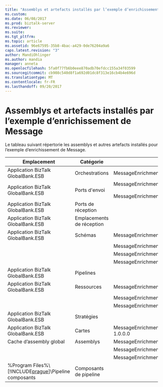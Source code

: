 ```yaml
---
title: "Assemblys et artefacts installés par l’exemple d’enrichissement de Message | Documents Microsoft"
ms.custom: 
ms.date: 06/08/2017
ms.prod: biztalk-server
ms.reviewer: 
ms.suite: 
ms.tgt_pltfrm: 
ms.topic: article
ms.assetid: 96e67595-35b8-4bac-a429-0de76204a9a6
caps.latest.revision: "3"
author: MandiOhlinger
ms.author: mandia
manager: anneta
ms.openlocfilehash: 5fa0f77fb6b0eee870adb70efdcc155a34f03599
ms.sourcegitcommit: cb908c540d8f1a692d01dc8f313e16cb4b4e696d
ms.translationtype: MT
ms.contentlocale: fr-FR
ms.lasthandoff: 09/20/2017
---
```

# <a name="assemblies-and-artifacts-installed-by-the-message-enrichment-sample"></a>Assemblys et artefacts installés par l’exemple d’enrichissement de Message
Le tableau suivant répertorie les assemblys et autres artefacts installés pour l’exemple d’enrichissement de Message.  
  
|Emplacement|Catégorie|Nom et la version du composant|  
|--------------|--------------|---------------------------------------|  
|Application BizTalk GlobalBank.ESB|Orchestrations|MessageEnrichment.Orchestrations.MessageEnricher|  
|Application BizTalk GlobalBank.ESB|Ports d'envoi|MessageEnrichment.Orchestrations_1.0.0.0_<br /><br /> MessageEnrichment.Orchestrations.MessageEnricher_RoutingPort_d98186f1038d4721|  
|Application BizTalk GlobalBank.ESB|Ports de réception||  
|Application BizTalk GlobalBank.ESB|Emplacements de réception||  
|Application BizTalk GlobalBank.ESB|Schémas|MessageEnrichment.Schema.ProcedureResultSet_dbo_GetOrderDetails Version 1.0.0.0|  
|||MessageEnrichment.Schema.OrderDoc Version 1.0.0.0|  
|||MessageEnrichment.Schema.InventoryOrder Version 1.0.0.0|  
|||MessageEnrichment.Schema.TypedProcedure_dbo Version 1.0.0.0|  
|Application BizTalk GlobalBank.ESB|Pipelines||  
|Application BizTalk GlobalBank.ESB|Ressources|MessageEnrichment.Transforms Version 1.0.0.0|  
|||MessageEnrichment.Orchestrations Version 1.0.0.0|  
|||MessageEnrichment.Schema Version 1.0.0.0|  
|Application BizTalk GlobalBank.ESB|Stratégies||  
|Application BizTalk GlobalBank.ESB|Cartes|MessageEnrichment.Transforms.NAOrderDocToGetOrderDetailsRequestMap Version 1.0.0.0|  
|Cache d’assembly global|Assemblys|MessageEnrichment.Transforms Version 1.0.0.0|  
|||MessageEnrichment.Orchestrations Version 1.0.0.0|  
|||MessageEnrichment.Schema Version 1.0.0.0|  
|%Program Files%\\[!INCLUDE[prague](../includes/prague-md.md)]\Pipeline composants|Composants de pipeline||